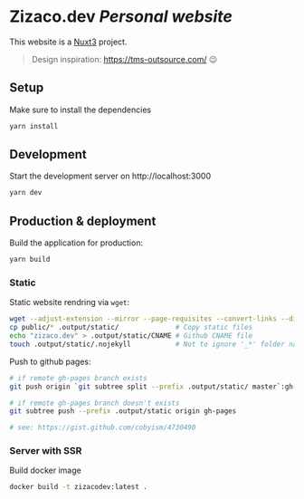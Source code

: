 # Zizaco.dev _Personal website_

This website is a [Nuxt3](https://v3.nuxtjs.org) project.

> Design inspiration: https://tms-outsource.com/ 😉

## Setup

Make sure to install the dependencies

```bash
yarn install
```

## Development

Start the development server on http://localhost:3000

```bash
yarn dev
```

## Production & deployment

Build the application for production:

```bash
yarn build
```

### Static

Static website rendring via `wget`:

```bash
wget --adjust-extension --mirror --page-requisites --convert-links --directory-prefix .output/static/ --no-host-directories http://127.0.0.1:8080/
cp public/* .output/static/              # Copy static files
echo "zizaco.dev" > .output/static/CNAME # Github CNAME file
touch .output/static/.nojekyll           # Not to ignore '_*' folder names
```

Push to github pages:

```bash
# if remote gh-pages branch exists
git push origin `git subtree split --prefix .output/static/ master`:gh-pages --force

# if remote gh-pages branch doesn't exists
git subtree push --prefix .output/static origin gh-pages

# see: https://gist.github.com/cobyism/4730490
```

### Server with SSR

Build docker image

```bash
docker build -t zizacodev:latest .
```
